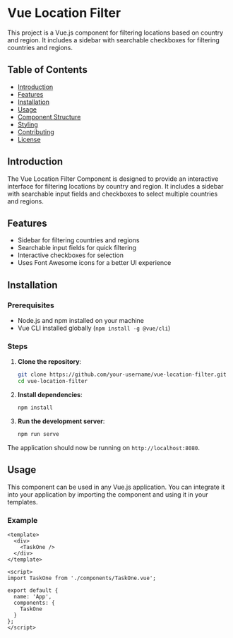 # Vue Location Filter

This project is a Vue.js component for filtering locations based on country and region. It includes a sidebar with searchable checkboxes for filtering countries and regions.

## Table of Contents

- [Introduction](#introduction)
- [Features](#features)
- [Installation](#installation)
- [Usage](#usage)
- [Component Structure](#component-structure)
- [Styling](#styling)
- [Contributing](#contributing)
- [License](#license)

## Introduction

The Vue Location Filter Component is designed to provide an interactive interface for filtering locations by country and region. It includes a sidebar with searchable input fields and checkboxes to select multiple countries and regions.

## Features

- Sidebar for filtering countries and regions
- Searchable input fields for quick filtering
- Interactive checkboxes for selection
- Uses Font Awesome icons for a better UI experience

## Installation

### Prerequisites

- Node.js and npm installed on your machine
- Vue CLI installed globally (`npm install -g @vue/cli`)

### Steps

1. **Clone the repository**:
    ```bash
    git clone https://github.com/your-username/vue-location-filter.git
    cd vue-location-filter
    ```

2. **Install dependencies**:
    ```bash
    npm install
    ```

3. **Run the development server**:
    ```bash
    npm run serve
    ```

The application should now be running on `http://localhost:8080`.

## Usage

This component can be used in any Vue.js application. You can integrate it into your application by importing the component and using it in your templates.

### Example

```vue
<template>
  <div>
    <TaskOne />
  </div>
</template>

<script>
import TaskOne from './components/TaskOne.vue';

export default {
  name: 'App',
  components: {
    TaskOne
  }
};
</script>
